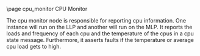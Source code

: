 \page cpu_monitor CPU Monitor

The cpu monitor node is responsible for reporting cpu information. One instance will run on the LLP and another will run on the MLP. It reports the loads and frequency of each cpu and the temperature of the cpus in a cpu state message. Furthermore, it asserts faults if the temperature or average cpu load gets to high.
